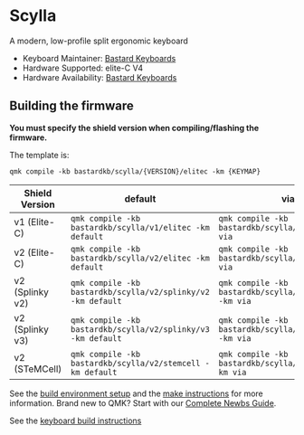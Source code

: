 # Scylla

A modern, low-profile split ergonomic keyboard

*   Keyboard Maintainer: [Bastard Keyboards](https://github.com/Bastardkb/)
*   Hardware Supported: elite-C V4
*   Hardware Availability: [Bastard Keyboards](https://bastardkb.com/)

## Building the firmware

**You must specify the shield version when compiling/flashing the firmware.**

The template is:

```shell
qmk compile -kb bastardkb/scylla/{VERSION}/elitec -km {KEYMAP}
```

| Shield Version  | default                                                       | via                                                       |
| --------------- | ------------------------------------------------------------- | --------------------------------------------------------- |
| v1 (Elite-C)    | `qmk compile -kb bastardkb/scylla/v1/elitec -km default`      | `qmk compile -kb bastardkb/scylla/v1/elitec -km via`      |
| v2 (Elite-C)    | `qmk compile -kb bastardkb/scylla/v2/elitec -km default`      | `qmk compile -kb bastardkb/scylla/v2/elitec -km via`      |
| v2 (Splinky v2) | `qmk compile -kb bastardkb/scylla/v2/splinky/v2 -km default`  | `qmk compile -kb bastardkb/scylla/v2/splinky/v2 -km via`  |
| v2 (Splinky v3) | `qmk compile -kb bastardkb/scylla/v2/splinky/v3 -km default`  | `qmk compile -kb bastardkb/scylla/v2/splinky/v3 -km via`  |
| v2 (STeMCell)   | `qmk compile -kb bastardkb/scylla/v2/stemcell -km default`    | `qmk compile -kb bastardkb/scylla/v2/stemcell -km via`    |

See the [build environment setup](https://docs.qmk.fm/#/getting_started_build_tools) and the [make instructions](https://docs.qmk.fm/#/getting_started_make_guide) for more information. Brand new to QMK? Start with our [Complete Newbs Guide](https://docs.qmk.fm/#/newbs).

See the [keyboard build instructions](https://docs.bastardkb.com)

